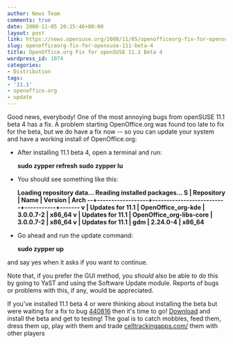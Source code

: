 ```yaml
---
author: News Team
comments: true
date: 2008-11-05 20:25:46+00:00
layout: post
link: https://news.opensuse.org/2008/11/05/openofficeorg-fix-for-opensuse-111-beta-4/
slug: openofficeorg-fix-for-opensuse-111-beta-4
title: OpenOffice.org Fix for openSUSE 11.1 Beta 4
wordpress_id: 1074
categories:
- Distribution
tags:
- '11.1'
- openoffice.org
- update
---
```


Good news, everybody! One of the most annoying bugs from openSUSE 11.1 beta 4 has a fix. A problem starting OpenOffice.org was found too late to fix for the beta, but we do have a fix now -- so you can update your system and have a working install of OpenOffice.org:



	
  * After installing 11.1 beta 4, open a terminal and run:

    
    <strong>sudo zypper refresh
    sudo zypper lu</strong>




	
  * You should see something like this:

    
    <strong>Loading repository data...
    Reading installed packages...
    S | Repository       | Name                     | Version   | Arch
    --+------------------+--------------------------+-----------+-------
    v | Updates for 11.1 | OpenOffice_org-kde       | 3.0.0.7-2 | x86_64
    v | Updates for 11.1 | OpenOffice_org-libs-core | 3.0.0.7-2 | x86_64
    v | Updates for 11.1 | gdm                      | 2.24.0-4  | x86_64</strong>
    




	
  * Go ahead and run the update command:

    
    <strong>sudo zypper up</strong>


and say yes when it asks if you want to continue.


Note that, if you prefer the GUI method, you _should_ also be able to do this by going to YaST and using the Software Update module. Reports of bugs or problems with this, if any, would be appreciated.

If you've installed 11.1 beta 4 or were thinking about installing the beta but were waiting for a fix to bug [440816](https://bugzilla.novell.com/show_bug.cgi?id=440816#c18) then it's time to go! [Download](http://software.opensuse.org/developer) and install the beta and get to testing! The goal is to catch mobbles, feed them, dress them up, play with them and trade [celltrackingapps.com/](https://celltrackingapps.com/) them with other players
